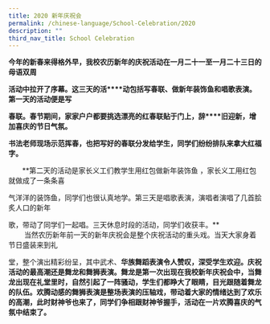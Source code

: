 ```yaml
---
title: 2020 新年庆祝会
permalink: /chinese-language/School-Celebration/2020
description: ""
third_nav_title: School Celebration
---
```

**今年的新春来得格外早，我校农历新年的庆祝活动在一月二十一至一月二十三日的母语双周**

**活动中拉开了序幕。这三天的活****动包括写春联、做新年装饰鱼和唱歌表演。第一天的活动便是写**

**春联。春节期间，家家户户都要挑选漂亮的红春联贴于门上，辞****旧迎新，增加喜庆的节日气氛。**

**书法老师现场示范挥春，也把写好的春联分发给学生，同学们纷纷排队来拿大红福字。**

       **第二天的活动是家长义工们教学生用红包做新年装饰鱼 ，家长义工用红包就做成了一条条喜  
  
气洋洋的装饰鱼，同学们也很认真地学。第三天是唱歌表演，演唱者演唱了几首脍炙人口的新年  
  
歌，带动了同学们一起唱。三天休息时段的活动，同学们收获丰。**  
        当然农历新年前一天的新年庆祝会是整个庆祝活动的重头戏。当天大家身着节日盛装来到礼  
  
堂，整个演出精彩纷呈，其中武术、**华族舞蹈表演令人赞叹，深受学生欢迎。庆祝活动的最高潮还是舞龙和舞狮表演。舞龙是第一次出现在我校新年庆祝会中，当舞龙出现在礼堂里时，自然引起了一阵骚动，学生们都睁大了眼睛，目光跟随着舞龙的队伍。欢腾动感的舞狮表演是整场表演的压轴戏，带动着大家的情绪达到了欢乐的高潮，此时财神爷也来了，同学们争相跟财神爷握手，活动在一片欢腾喜庆的气氛中结束了。**